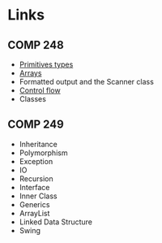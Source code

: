 # Links

## COMP 248

* [Primitives types](https://java.lingt.xyz/language-basics/variables/primitive-data-types)
* [Arrays](https://java.lingt.xyz/language-basics/variables/array)
* Formatted output and the Scanner class
* [Control flow](https://java.lingt.xyz/language-basics/control-flow)
* Classes

## COMP 249

* Inheritance
* Polymorphism
* Exception
* IO
* Recursion
* Interface
* Inner Class
* Generics
* ArrayList
* Linked Data Structure
* Swing

